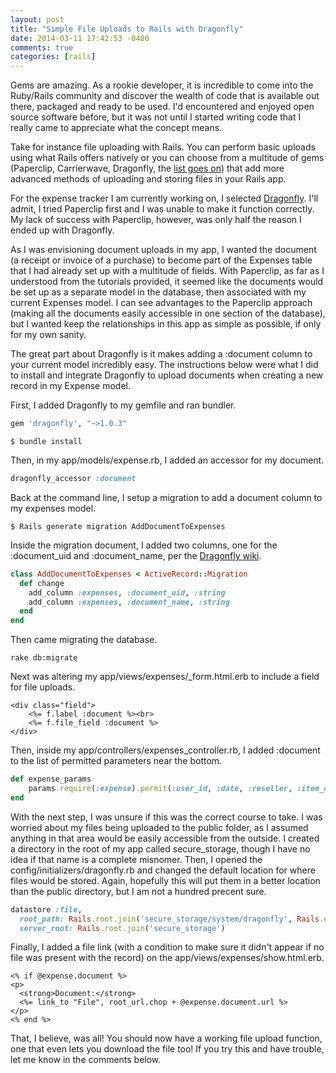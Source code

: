 ```yaml
---
layout: post
title: "Simple File Uploads to Rails with Dragonfly"
date: 2014-03-11 17:42:53 -0400
comments: true
categories: [rails]
---
```

Gems are amazing. As a rookie developer, it is incredible to come into the Ruby/Rails community and discover the wealth of code that is available out there, packaged and ready to be used. I'd encountered and enjoyed open source software before, but it was not until I started writing code that I really came to appreciate what the concept means.

Take for instance file uploading with Rails. You can perform basic uploads using what Rails offers natively or you can choose from a multitude of gems (Paperclip, Carrierwave, Dragonfly, the [list goes on](https://www.ruby-toolbox.com/categories/rails_file_uploads)) that add more advanced methods of uploading and storing files in your Rails app. 

For the expense tracker I am currently working on, I selected [Dragonfly](https://github.com/markevans/dragonfly). I'll admit, I tried Paperclip first and I was unable to make it function correctly. My lack of success with Paperclip, however, was only half the reason I ended up with Dragonfly. 

As I was envisioning document uploads in my app, I wanted the document (a receipt or invoice of a purchase) to become part of the Expenses table that I had already set up with a multitude of fields. With Paperclip, as far as I understood from the tutorials provided, it seemed like the documents would be set up as a separate model in the database, then associated with my current Expenses model. I can see advantages to the Paperclip approach (making all the documents easily accessible in one section of the database), but I wanted keep the relationships in this app as simple as possible, if only for my own sanity.

The great part about Dragonfly is it makes adding a :document column to your current model incredibly easy. The instructions below were what I did to install and integrate Dragonfly to upload documents when creating a new record in my Expense model. 

First, I added Dragonfly to my gemfile and ran bundler.

``` ruby
gem 'dragonfly', "~>1.0.3"
```

```
$ bundle install
```

Then, in my app/models/expense.rb, I added an accessor for my document.

``` ruby
dragonfly_accessor :document
```

Back at the command line, I setup a migration to add a document column to my expenses model. 

```
$ Rails generate migration AddDocumentToExpenses
```

Inside the migration document, I added two columns, one for the :document_uid and :document_name, per the [Dragonfly wiki](http://markevans.github.io/dragonfly/).

``` ruby
class AddDocumentToExpenses < ActiveRecord::Migration
  def change
    add_column :expenses, :document_uid, :string
    add_column :expenses, :document_name, :string
  end
end
```

Then came migrating the database.

```
rake db:migrate
```

Next was altering my app/views/expenses/_form.html.erb to include a field for file uploads. 

``` erb
<div class="field">
	<%= f.label :document %><br>
	<%= f.file_field :document %>
</div>
```
Then, inside my app/controllers/expenses_controller.rb, I added :document to the list of permitted parameters near the bottom. 

``` ruby
def expense_params
	params.require(:expense).permit(:user_id, :date, :reseller, :item_or_service, :payment_form, :charged_to, :cost, :amount_from_budget, :notes, :document)
end
```

With the next step, I was unsure if this was the correct course to take. I was worried about my files being uploaded to the public folder, as I assumed anything in that area would be easily accessible from the outside. I created a directory in the root of my app called secure_storage, though I have no idea if that name is a complete misnomer. Then, I opened the config/initializers/dragonfly.rb and changed the default location for where files would be stored. Again, hopefully this will put them in a better location than the public directory, but I am not a hundred precent sure. 

``` ruby
datastore :file,
  root_path: Rails.root.join('secure_storage/system/dragonfly', Rails.env),
  server_root: Rails.root.join('secure_storage')
```

Finally, I added a file link (with a condition to make sure it didn't appear if no file was present with the record) on the app/views/expenses/show.html.erb. 

``` erb
<% if @expense.document %>
<p>
  <strong>Document:</strong>
  <%= link_to "File", root_url.chop + @expense.document.url %>
</p>
<% end %>
```

That, I believe, was all! You should now have a working file upload function, one that even lets you download the file too! If you try this and have trouble, let me know in the comments below.
